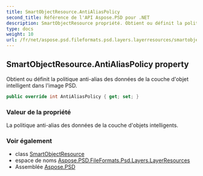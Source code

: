 ```yaml
---
title: SmartObjectResource.AntiAliasPolicy
second_title: Référence de l'API Aspose.PSD pour .NET
description: SmartObjectResource propriété. Obtient ou définit la politique antialias des données de la couche dobjet intelligent dans limage PSD.
type: docs
weight: 10
url: /fr/net/aspose.psd.fileformats.psd.layers.layerresources/smartobjectresource/antialiaspolicy/
---
```

## SmartObjectResource.AntiAliasPolicy property

Obtient ou définit la politique anti-alias des données de la couche d'objet intelligent dans l'image PSD.

```csharp
public override int AntiAliasPolicy { get; set; }
```

### Valeur de la propriété

La politique anti-alias des données de la couche d'objets intelligents.

### Voir également

* class [SmartObjectResource](../)
* espace de noms [Aspose.PSD.FileFormats.Psd.Layers.LayerResources](../../smartobjectresource/)
* Assemblée [Aspose.PSD](../../../)


